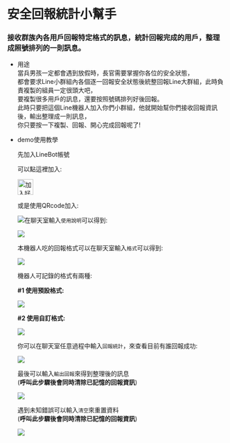 # 安全回報統計小幫手
### 接收群族內各用戶回報特定格式的訊息，統計回報完成的用戶，整理成照號排列的一則訊息。

* 用途<br>
當兵男孩一定都會遇到放假時，長官需要掌握你各位的安全狀態，<br>
都會要求Line小群組內各個逐一回報安全狀態後統整回報Line大群組，此時負責複製的組員一定很頭大吧，<br>
要複製很多用戶的訊息，還要按照號碼排列好後回報。<br>
此時只要把這個Line機器人加入你們小群組，他就開始幫你們接收回報資訊後，輸出整理成一則訊息，<br>
你只要按一下複製、回報、開心完成回報呢了!<br>

* demo使用教學


  先加入LineBot帳號
  
  可以點這裡加入:
  
  <a href="https://line.me/R/ti/p/%40qbv8556m"><img height="36" border="0" alt="加入好友" src="https://scdn.line-apps.com/n/line_add_friends/btn/zh-Hant.png"></a><br>
  
  或是使用QRcode加入:
  
  <img src="https://i.imgur.com/YXr0vfQ.jpg" style="float:left" />
  
  在聊天室輸入`使用說明`可以得到:
  
  ![](https://imgur.com/28owp7M.jpg)
  
  本機器人吃的回報格式可以在聊天室輸入`格式`可以得到:
  
  ![](https://imgur.com/0uE4Ba8.jpg)
  
  機器人可記錄的格式有兩種:
  
  **#1 使用預設格式:**
  
  ![](https://imgur.com/ZAXSMdL.jpg)
  
  **#2 使用自訂格式:**
  
  ![](https://i.imgur.com/iutYV03.png)
  
  你可以在聊天室任意過程中輸入`回報統計`，來查看目前有誰回報成功:
  
  ![](https://imgur.com/2HmQrIE.jpg)
  
  最後可以輸入`輸出回報`來得到整理後的訊息<br>
  (**呼叫此步驟後會同時清除已記憶的回報資訊**)
  
  ![](https://imgur.com/TrXpmqg.jpg)
  
  遇到未知錯誤可以輸入`清空`來重置資料<br>
  (**呼叫此步驟後會同時清除已記憶的回報資訊**)
  
  ![](https://i.imgur.com/xhfEyzB.png)
